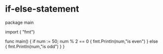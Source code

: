 # if-else-statement
package main

import ( "fmt")

func main() {
    if num := 50; num % 2 == 0 {
        fmt.Println(num,"is even")
    }  else {
        fmt.Println(num,"is odd")
    }
}
